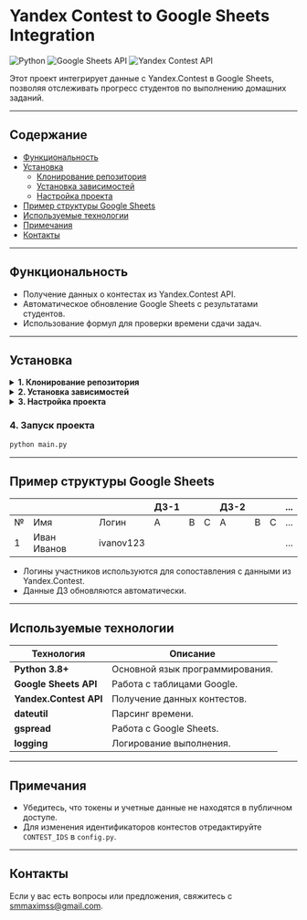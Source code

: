 # Yandex Contest to Google Sheets Integration

![Python](https://img.shields.io/badge/Python-3.8%2B-blue)
![Google Sheets API](https://img.shields.io/badge/API-Google%20Sheets-green)
![Yandex Contest API](https://img.shields.io/badge/API-Yandex%20Contest-orange)

Этот проект интегрирует данные с Yandex.Contest в Google Sheets, позволяя отслеживать прогресс студентов по выполнению домашних заданий.

---

## Содержание
- [Функциональность](#функциональность)
- [Установка](#установка)
  - [Клонирование репозитория](#1-клонирование-репозитория)
  - [Установка зависимостей](#2-установка-зависимостей)
  - [Настройка проекта](#3-настройка-проекта)
- [Пример структуры Google Sheets](#пример-структуры-google-sheets)
- [Используемые технологии](#используемые-технологии)
- [Примечания](#примечания)
- [Контакты](#контакты)

---

## Функциональность

- Получение данных о контестах из Yandex.Contest API.
- Автоматическое обновление Google Sheets с результатами студентов.
- Использование формул для проверки времени сдачи задач.

---

## Установка

<details>
<summary><b>1. Клонирование репозитория</b></summary>

```bash
git clone https://github.com/your-repository.git
cd your-repository
```

</details>

<details>
<summary><b>2. Установка зависимостей</b></summary>

Создайте виртуальное окружение и установите необходимые библиотеки:

```bash
python3 -m venv venv
source venv/bin/activate  # Для Windows: venv\Scripts\activate
pip install -r requirements.txt
```

</details>

<details>
<summary><b>3. Настройка проекта</b></summary>

### 3.1. Google Sheets API
1. Перейдите в [Google Cloud Console](https://console.cloud.google.com/).
2. Создайте новый проект или выберите существующий.
3. Включите **Google Sheets API**:
   - Перейдите в раздел **APIs & Services** → **Library**.
   - Найдите **Google Sheets API** и нажмите **Enable**.
4. Создайте учетные данные для сервисного аккаунта:
   - Перейдите в раздел **APIs & Services** → **Credentials**.
   - Нажмите **Create Credentials** → **Service Account**.
   - Заполните форму и нажмите **Create**.
5. Создайте JSON-ключ для сервисного аккаунта:
   - Перейдите в раздел **Keys** учетной записи сервисного аккаунта.
   - Нажмите **Add Key** → **Create New Key** и выберите **JSON**.
   - Сохраните файл `service_account.json` в корневую папку проекта.
6. Поделитесь таблицей Google Sheets с сервисным аккаунтом:
   - Откройте таблицу в Google Sheets.
   - Нажмите **Share** (Поделиться).
   - Введите email-адрес сервисного аккаунта и предоставьте права редактора.

### 3.2. Yandex.Contest API
1. Создайте приложение в Яндекс ID.
2. Укажите права доступа:
   - `contest:submit` для отправки решений.
   - `contest:manage` для управления контестами.
3. Получите `client_id` и OAuth-токен.

### 3.3. Настройка таблицы Google Sheets
1. Создайте Google Spreadsheet и укажите его ID в `SPREADSHEET_ID`.
2. Убедитесь, что сервисный аккаунт имеет доступ к таблице.

</details>

### 4. Запуск проекта
```bash
python main.py
```

---

## Пример структуры Google Sheets

|     |            |             |   ДЗ-1   |        |        |   ДЗ-2   |        |        | ... |
| --- | ---------- | ----------- | -------- | ------ | ------ | -------- | ------ | ------ | --- |
|  №  |    Имя     |    Логин    |     A    |    B   |    C   |    A     |    B   |    C   | ... |
|  1  | Иван Иванов|  ivanov123  |          |        |        |          |        |        | ... |

- Логины участников используются для сопоставления с данными из Yandex.Contest.
- Данные ДЗ обновляются автоматически.

---

## Используемые технологии

| Технология             | Описание                                |
|------------------------|-----------------------------------------|
| **Python 3.8+**        | Основной язык программирования.         |
| **Google Sheets API**  | Работа с таблицами Google.              |
| **Yandex.Contest API** | Получение данных контестов.             |
| **dateutil**           | Парсинг времени.                        |
| **gspread**            | Работа с Google Sheets.                 |
| **logging**            | Логирование выполнения.                 |

---

## Примечания

- Убедитесь, что токены и учетные данные не находятся в публичном доступе.
- Для изменения идентификаторов контестов отредактируйте `CONTEST_IDS` в `config.py`.

---

## Контакты

Если у вас есть вопросы или предложения, свяжитесь с [smmaximss@gmail.com](mailto:smmaximss@gmail.com).

